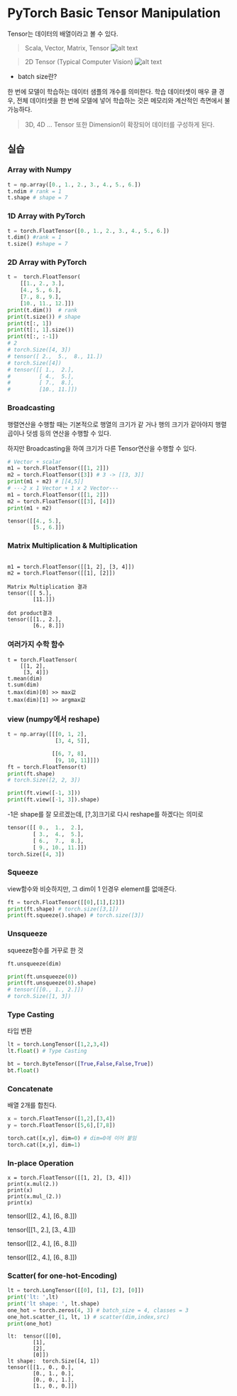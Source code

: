 # PyTorch Basic Tensor Manipulation
Tensor는 데이터의 배열이라고 볼 수 있다.

> Scala, Vector, Matrix, Tensor
![alt text](image.png)

> 2D Tensor (Typical Computer Vision)
  ![alt text](image-1.png)
  - batch size란?

  한 번에 모델이 학습하는 데이터 샘플의 개수를 의미한다. 학습 데이터셋이 매우 클 경우, 전체 데이터셋을 한 번에 모델에 넣어 학습하는 것은 메모리와 계산적인 측면에서 불가능하다.

  >3D, 4D ... Tensor
  또한 Dimension이 확장되어 데이터를 구성하게 된다.

  ## 실습
  ### Array with Numpy
  ```python
  t = np.array([0., 1., 2., 3., 4., 5., 6.])
  t.ndim # rank = 1
  t.shape # shape = 7
```

### 1D Array with PyTorch
```python
t = torch.FloatTensor([0., 1., 2., 3., 4., 5., 6.])
t.dim() #rank = 1
t.size() #shape = 7
```
### 2D Array with PyTorch
```python
t =  torch.FloatTensor(
    [[1., 2., 3.], 
    [4., 5., 6.], 
    [7., 8., 9.], 
    [10., 11., 12.]])
print(t.dim())  # rank
print(t.size()) # shape
print(t[:, 1])
print(t[:, 1].size())
print(t[:, :-1])
# 2
# torch.Size([4, 3])
# tensor([ 2.,  5.,  8., 11.])
# torch.Size([4])
# tensor([[ 1.,  2.],
#         [ 4.,  5.],
#         [ 7.,  8.],
#         [10., 11.]])
```
### Broadcasting
행렬연산을 수행할 때는 기본적으로 행열의 크기가 같  거나 행의 크기가 같아야지 행렬곱이나 덧셈 등의 연산을 수행할 수 있다.

하지만 Broadcasting을 하여 크기가 다른 Tensor연산을 수행할 수 있다.
```python
# Vector + scalar
m1 = torch.FloatTensor([[1, 2]])
m2 = torch.FloatTensor([3]) # 3 -> [[3, 3]]
print(m1 + m2) # [[4,5]]
# ---2 x 1 Vector + 1 x 2 Vector---
m1 = torch.FloatTensor([[1, 2]])
m2 = torch.FloatTensor([[3], [4]])
print(m1 + m2)

tensor([[4., 5.],
        [5., 6.]])
```
### Matrix Multiplication & Multiplication

```

m1 = torch.FloatTensor([[1, 2], [3, 4]])
m2 = torch.FloatTensor([[1], [2]])

Matrix Multiplication 결과
tensor([[ 5.],
        [11.]])

dot product결과
tensor([[1., 2.],
        [6., 8.]])
```
### 여러가지 수학 함수
```
t = torch.FloatTensor(
    [[1, 2],
     [3, 4]])
t.mean(dim)
t.sum(dim)
t.max(dim)[0] >> max값
t.max(dim)[1] >> argmax값
```

### view (numpy에서 reshape)
```python
t = np.array([[[0, 1, 2],
               [3, 4, 5]],

              [[6, 7, 8],
               [9, 10, 11]]])
ft = torch.FloatTensor(t)
print(ft.shape)
# torch.Size([2, 2, 3])
```
```python
print(ft.view([-1, 3]))
print(ft.view([-1, 3]).shape)
```
-1은 shape를 잘 모르겠는데, [?,3]크기로 다시 reshape를 하겠다는 의미로 
```python
tensor([[ 0.,  1.,  2.],
        [ 3.,  4.,  5.],
        [ 6.,  7.,  8.],
        [ 9., 10., 11.]])
torch.Size([4, 3])
```
### Squeeze
view함수와 비슷하지만, 그 dim이 1 인경우 element를 없애준다.

```python
ft = torch.FloatTensor([[0],[1],[2]])
print(ft.shape) # torch.size([3,1])
print(ft.squeeze().shape) # torch.size([3])
```
### Unsqueeze
squeeze함수를 거꾸로 한 것
```python
ft.unsqueeze(dim)

print(ft.unsqueeze(0))
print(ft.unsqueeze(0).shape)
# tensor([[0., 1., 2.]])
# torch.Size([1, 3])
```

### Type Casting
타입 변환
```python
lt = torch.LongTensor([1,2,3,4])
lt.float() # Type Casting

bt = torch.ByteTensor([True,False,False,True])
bt.float()
```
### Concatenate
배열 2개를 합친다.
```python
x = torch.FloatTensor([1,2],[3,4])
y = torch.FloatTensor([5,6],[7,8])

torch.cat([x,y], dim=0) # dim=0에 이어 붙임
torch.cat([x,y], dim=1)
```
### In-place Operation
```pyton
x = torch.FloatTensor([[1, 2], [3, 4]])
print(x.mul(2.))
print(x)
print(x.mul_(2.))
print(x)
```
tensor([[2., 4.],
        [6., 8.]])

tensor([[1., 2.],
        [3., 4.]])

tensor([[2., 4.],
        [6., 8.]])

tensor([[2., 4.],
        [6., 8.]])
### Scatter( for one-hot-Encoding)
```python
lt = torch.LongTensor([[0], [1], [2], [0]])
print('lt: ',lt)
print('lt shape: ', lt.shape)
one_hot = torch.zeros(4, 3) # batch_size = 4, classes = 3
one_hot.scatter_(1, lt, 1) # scatter(dim,index,src)
print(one_hot)
```
```
lt:  tensor([[0],
        [1],
        [2],
        [0]])
lt shape:  torch.Size([4, 1])
tensor([[1., 0., 0.],
        [0., 1., 0.],
        [0., 0., 1.],
        [1., 0., 0.]])
```